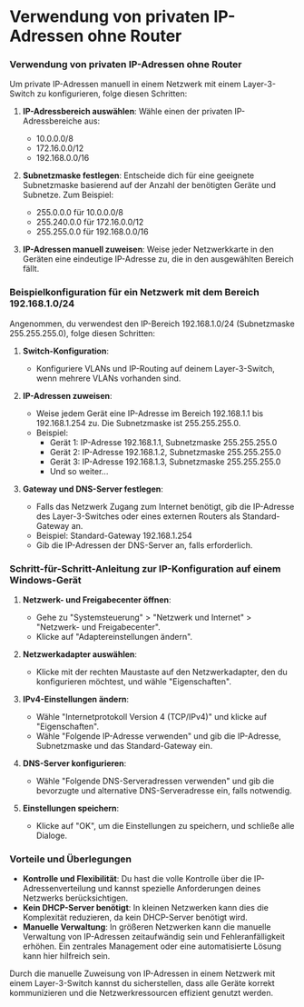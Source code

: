 # Verwendung von privaten IP-Adressen ohne Router



### Verwendung von privaten IP-Adressen ohne Router

Um private IP-Adressen manuell in einem Netzwerk mit einem Layer-3-Switch zu konfigurieren, folge diesen Schritten:

1. **IP-Adressbereich auswählen**:
   Wähle einen der privaten IP-Adressbereiche aus:
   - 10.0.0.0/8
   - 172.16.0.0/12
   - 192.168.0.0/16

2. **Subnetzmaske festlegen**:
   Entscheide dich für eine geeignete Subnetzmaske basierend auf der Anzahl der benötigten Geräte und Subnetze. Zum Beispiel:
   - 255.0.0.0 für 10.0.0.0/8
   - 255.240.0.0 für 172.16.0.0/12
   - 255.255.0.0 für 192.168.0.0/16

3. **IP-Adressen manuell zuweisen**:
   Weise jeder Netzwerkkarte in den Geräten eine eindeutige IP-Adresse zu, die in den ausgewählten Bereich fällt.

### Beispielkonfiguration für ein Netzwerk mit dem Bereich 192.168.1.0/24

Angenommen, du verwendest den IP-Bereich 192.168.1.0/24 (Subnetzmaske 255.255.255.0), folge diesen Schritten:

1. **Switch-Konfiguration**:
   - Konfiguriere VLANs und IP-Routing auf deinem Layer-3-Switch, wenn mehrere VLANs vorhanden sind.

2. **IP-Adressen zuweisen**:
   - Weise jedem Gerät eine IP-Adresse im Bereich 192.168.1.1 bis 192.168.1.254 zu. Die Subnetzmaske ist 255.255.255.0.
   - Beispiel:
     - Gerät 1: IP-Adresse 192.168.1.1, Subnetzmaske 255.255.255.0
     - Gerät 2: IP-Adresse 192.168.1.2, Subnetzmaske 255.255.255.0
     - Gerät 3: IP-Adresse 192.168.1.3, Subnetzmaske 255.255.255.0
     - Und so weiter...

3. **Gateway und DNS-Server festlegen**:
   - Falls das Netzwerk Zugang zum Internet benötigt, gib die IP-Adresse des Layer-3-Switches oder eines externen Routers als Standard-Gateway an.
   - Beispiel: Standard-Gateway 192.168.1.254
   - Gib die IP-Adressen der DNS-Server an, falls erforderlich.

### Schritt-für-Schritt-Anleitung zur IP-Konfiguration auf einem Windows-Gerät

1. **Netzwerk- und Freigabecenter öffnen**:
   - Gehe zu "Systemsteuerung" > "Netzwerk und Internet" > "Netzwerk- und Freigabecenter".
   - Klicke auf "Adaptereinstellungen ändern".

2. **Netzwerkadapter auswählen**:
   - Klicke mit der rechten Maustaste auf den Netzwerkadapter, den du konfigurieren möchtest, und wähle "Eigenschaften".

3. **IPv4-Einstellungen ändern**:
   - Wähle "Internetprotokoll Version 4 (TCP/IPv4)" und klicke auf "Eigenschaften".
   - Wähle "Folgende IP-Adresse verwenden" und gib die IP-Adresse, Subnetzmaske und das Standard-Gateway ein.

4. **DNS-Server konfigurieren**:
   - Wähle "Folgende DNS-Serveradressen verwenden" und gib die bevorzugte und alternative DNS-Serveradresse ein, falls notwendig.

5. **Einstellungen speichern**:
   - Klicke auf "OK", um die Einstellungen zu speichern, und schließe alle Dialoge.

### Vorteile und Überlegungen

- **Kontrolle und Flexibilität**: Du hast die volle Kontrolle über die IP-Adressenverteilung und kannst spezielle Anforderungen deines Netzwerks berücksichtigen.
- **Kein DHCP-Server benötigt**: In kleinen Netzwerken kann dies die Komplexität reduzieren, da kein DHCP-Server benötigt wird.
- **Manuelle Verwaltung**: In größeren Netzwerken kann die manuelle Verwaltung von IP-Adressen zeitaufwändig sein und Fehleranfälligkeit erhöhen. Ein zentrales Management oder eine automatisierte Lösung kann hier hilfreich sein.

Durch die manuelle Zuweisung von IP-Adressen in einem Netzwerk mit einem Layer-3-Switch kannst du sicherstellen, dass alle Geräte korrekt kommunizieren und die Netzwerkressourcen effizient genutzt werden.